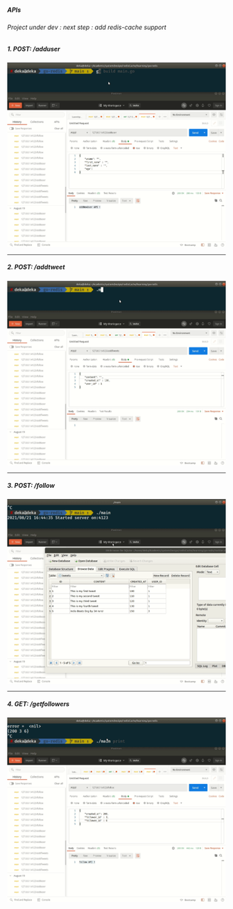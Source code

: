 ##### APIs
###### Project under dev : next step : add redis-cache support 
##### 1. POST: /adduser

![adduser](https://github.com/ddeka0/systemDesign/blob/main/redisCache/learning/go-redis/images/adduser.gif)

---

##### 2. POST: /addtweet

![adduser](https://github.com/ddeka0/systemDesign/blob/main/redisCache/learning/go-redis/images/addtweet.gif)

---

##### 3. POST: /follow

![follow](https://github.com/ddeka0/systemDesign/blob/main/redisCache/learning/go-redis/images/follow.gif)

---

##### 4. GET: /getfollowers

![getfollowers](https://github.com/ddeka0/systemDesign/blob/main/redisCache/learning/go-redis/images/getfollower.gif)


